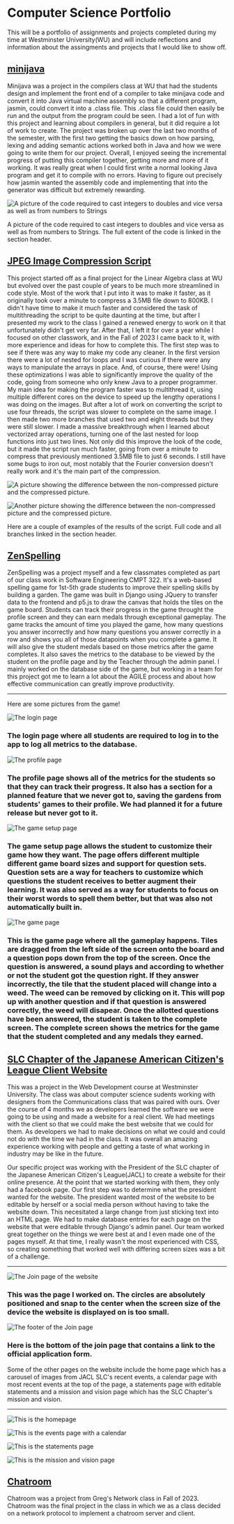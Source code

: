 # Computer Science Portfolio

This will be a portfolio of assignments and projects completed during my time at Westminster University(WU) and will include reflections and information about the assingments and projects that I would like to show off.

## [minijava](https://github.com/PapaZ810/minijava2)

  Minijava was a project in the compilers class at WU that had the students design and implement the front end of a compiler to take minijava code and convert it into Java virtual machine assembly so that a different program, jasmin, could convert it into a .class file. This .class file could then easily be run and the output from the program could be seen. I had a lot of fun with this project and learning about compilers in general, but it did require a lot of work to create. The project was broken up over the last two months of the semester, with the first two getting the basics down on how parsing, lexing and adding semantic actions worked both in Java and how we were going to write them for our project. Overall, I enjoyed seeing the incremental progress of putting this compiler together, getting more and more of it working. It was really great when I could first write a normal looking Java program and get it to compile with no errors. Having to figure out precisely how jasmin wanted the assembly code and implementing that into the generator was difficult but extremely rewarding. 

![A picture of the code required to cast integers to doubles and vice versa as well as from numbers to Strings](/Cast.png)

A picture of the code required to cast integers to doubles and vice versa as well as from numbers to Strings. The full extent of the code is linked in the section header.

## [JPEG Image Compression Script](https://github.com/PapaZ810/ImageCompression)

  This project started off as a final project for the Linear Algebra class at WU but evolved over the past couple of years to be much more streamlined in code style. Most of the work that I put into it was to make it faster, as it originally took over a minute to compress a 3.5MB file down to 800KB. I didn't have time to make it much faster and considered the task of multithreading the script to be quite daunting at the time, but after I presented my work to the class I gained a renewed energy to work on it that unfortunately didn't get very far. After that, I left it for over a year while I focused on other classwork, and in the Fall of 2023 I came back to it, with more experience and ideas for how to complete this. The first step was to see if there was any way to make my code any cleaner. In the first version there were a lot of nested for loops and I was curious if there were any ways to manipulate the arrays in place. And, of course, there were! Using these optimizations I was able to significantly improve the quality of the code, going from someone who only knew Java to a proper programmer. My main idea for making the program faster was to multithread it, using multiple different cores on the device to speed up the lengthy operations I was doing on the images. But after a lot of work on converting the script to use four threads, the script was slower to complete on the same image. I then made two more branches that used two and eight threads but they were still slower. I made a massive breakthrough when I learned about vectorized array operations, turning one of the last nested for loop functions into just two lines. Not only did this improve the look of the code, but it made the script run much faster, going from over a minute to compress that previously mentioned 3.5MB file to just 6 seconds. I still have some bugs to iron out, most notably that the Fourier conversion doesn't really work and it's the main part of the compression. 

![A picture showing the difference between the non-compressed picture and the compressed picture.](/Windows.png)

![Another picture showing the difference between the non-compressed picture and the compressed picture.](/House.png)

Here are a couple of examples of the results of the script. Full code and all branches linked in the section header.

## [ZenSpelling](https://github.com/westmini-software-engineering-2024sp/ZenSpelling)

  ZenSpelling was a project myself and a few classmates completed as part of our class work in Software Engineering CMPT 322. It's a web-based spelling game for 1st-5th grade students to improve their spelling skills by building a garden. The game was built in Django using JQuery to transfer data to the frontend and p5.js to draw the canvas that holds the tiles on the game board. Students can track their progress in the game throught the profile screen and they can earn medals through exceptional gameplay. The game tracks the amount of time you played the game, how many questions you answer incorrectly and how many questions you answer correctly in a row and shows you all of those datapoints when you complete a game. It will also give the student medals based on those metrics after the game completes. It also saves the metrics to the database to be viewed by the student on the profile page and by the Teacher through the admin panel. I mainly worked on the database side of the game, but working in a team for this project got me to learn a lot about the AGILE process and about how effective communication can greatly improve productivity. 

---

Here are some pictures from the game!

![The login page](/ZenSpellingLogin.jpg)

### The login page where all students are required to log in to the app to log all metrics to the database.

![The profile page](/ZenSpellingProfile.jpg)

### The profile page shows all of the metrics for the students so that they can track their progress. It also has a section for a planned feature that we never got to, saving the gardens from students' games to their profile. We had planned it for a future release but never got to it.

![The game setup page](/Setup.jpg)

### The game setup page allows the student to customize their game how they want. The page offers different multiple different game board sizes and support for question sets. Question sets are a way for teachers to customize which questions the student receives to better augment their learning. It was also served as a way for students to focus on their worst words to spell them better, but that was also not automatically built in.

![The game page](/ZenSpellingGamePage.jpg)

### This is the game page where all the gameplay happens. Tiles are dragged from the left side of the screen onto the board and a question pops down from the top of the screen. Once the question is answered, a sound plays and according to whether or not the student got the question right. If they answer incorrectly, the tile that the student placed will change into a weed. The weed can be removed by clicking on it. This will pop up with another question and if that question is answered correctly, the weed will disapear. Once the allotted questions have been answered, the student is taken to the complete screen. The complete screen shows the metrics for the game that the student completed and any medals they earned.

## [SLC Chapter of the Japanese American Citizen's League Client Website](https://github.com/cmpt375-2024spring/client-project-jacl)

This was a project in the Web Development course at Westminster University. The class was about computer science sudents working with designers from the Communications class that was paired with ours. Over the course of 4 months we as developers learned the software we were going to be using and made a website for a real client. We had meetings with the client so that we could make the best website that we could for them. As developers we had to make decisions on what we could and could not do with the time we had in the class. It was overall an amazing experience working with people and getting a taste of what working in industry may be like in the future. 

Our specific project was working with the President of the SLC chapter of the Japanese American Citizen's League(JACL) to create a website for their online presence. At the point that we started working with them, they only had a facebook page. Our first step was to determine what the president wanted for the website. The president wanted most of the website to be editable by herself or a social media person without having to take the website down. This necesitated a large change from just sticking text into an HTML page. We had to make database entries for each page on the website that were editable through Django's admin panel. Our team worked great together on the things we were best at and I even made one of the pages myself. At that time, I really wasn't the most experienced with CSS, so creating something that worked well with differing screen sizes was a bit of a challenge. 

---

![The Join page of the website](/joinjacl.jpg)

### This was the page I worked on. The circles are absolutely positioned and snap to the center when the screen size of the device the website is displayed on is too small. 


![The footer of the Join page](/joinfooter.jpg)

### Here is the bottom of the join page that contains a link to the official application form.

Some of the other pages on the website include the home page which has a carousel of images from JACL SLC's recent events, a calendar page with most recent events at the top of the page, a statements page with editable statements and a mission and vision page which has the SLC Chapter's mission and vision.

---

![This is the homepage](/homepage.jpg)

![This is the events page with a calendar](/events.jpg)

![This is the statements page](/statements.jpg)

![This is the mission and vision page](/missionandvision.jpg)

## [Chatroom](https://github.com/PapaZ810/Chatroom)

Chatroom was a project from Greg's Network class in Fall of 2023. Chatroom was the final project in the class in which we as a class decided on a network protocol to implement a chatroom server and client. 
